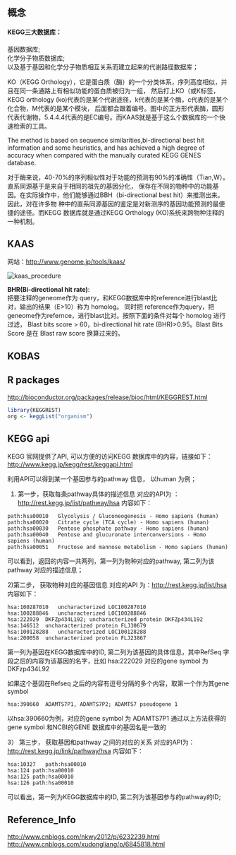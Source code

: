 ## 概念
#### KEGG三大数据库：  
基因数据库;  
化学分子物质数据库;  
以及基于基因和化学分子物质相互关系而建立起来的代谢路径数据库；

KO（KEGG Orthology），它是蛋白质（酶）的一个分类体系，序列高度相似，并且在同一条通路上有相似功能的蛋白质被归为一组，
然后打上KO（或K标签，KEGG orthology (ko)代表的是某个代谢途径，k代表的是某个酶，c代表的是某个化合物，M代表的是某个模块，
后面都会跟着编号。图中的正方形代表酶，圆形代表代谢物，5.4.4.4代表的是EC编号。而KAAS就是基于这么个数据库的一个快速检索的工具。

The method is based on sequence similarities,bi-directional best hit information and some heuristics, 
and has achieved a high degree of accuracy when compared with the manually curated KEGG GENES database.

对于酶来说，40-70%的序列相似性对于功能的预测有90%的准确性（Tian,W）。直系同源基于是来自于相同的祖先的基因分化，
保存在不同的物种中的功能基因。在实际操作中，他们能够通过BBH（bi-directional best hit）来推测出来。因此，对在许多物
种中的直系同源基因的鉴定是对新测序的基因功能预测的最便捷的途径。而KEGG 数据库就是通过KEGG Orthology (KO)系统来跨物种注释的一种机制。     
     
## KAAS
网站：http://www.genome.jp/tools/kaas/

![kaas_procedure](http://oqed7z48g.bkt.clouddn.com/20170809kaas_procedure.jpg)

**BHR(Bi-directional hit rate)**:    
    把要注释的geneome作为 query，和KEGG数据库中的reference进行blast比对，输出的结果（E>10）称为 homolog。
同时把 reference作为query，把geneome作为refernce，进行blast比对。按照下面的条件对每个 homolog 进行过滤，
Blast bits score > 60，bi-directional hit rate (BHR)>0.95。Blast Bits Score 是在 Blast raw score 换算过来的。

## KOBAS

## R packages
http://bioconductor.org/packages/release/bioc/html/KEGGREST.html
```r
library(KEGGREST)
org <- keggList("organism")
```
## KEGG api
KEGG 官网提供了API, 可以方便的访问KEGG 数据库中的内容，链接如下：
http://www.kegg.jp/kegg/rest/keggapi.html

利用API可以得到某一个基因参与的pathway 信息， 以human 为例；

1) 第一步，获取每条pathway具体的描述信息
对应的API为 ： http://rest.kegg.jp/list/pathway/hsa
内容如下：
```
path:hsa00010   Glycolysis / Gluconeogenesis - Homo sapiens (human)
path:hsa00020   Citrate cycle (TCA cycle) - Homo sapiens (human)
path:hsa00030   Pentose phosphate pathway - Homo sapiens (human)
path:hsa00040   Pentose and glucuronate interconversions - Homo sapiens (human)
path:hsa00051   Fructose and mannose metabolism - Homo sapiens (human)
```
可以看到，返回的内容一共两列，第一列为物种对应的pathway, 第二列为该pathway 对应的描述信息；

2)第二步， 获取物种对应的基因信息
对应的API 为：http://rest.kegg.jp/list/hsa
内容如下：
```
hsa:100287010   uncharacterized LOC100287010
hsa:100288846   uncharacterized LOC100288846
hsa:222029  DKFZp434L192; uncharacterized protein DKFZp434L192
hsa:146512  uncharacterized protein FLJ30679
hsa:100128288   uncharacterized LOC100128288
hsa:200058  uncharacterized protein FLJ23867
```
第一列为基因在KEGG数据库中的ID, 第二列为该基因的具体信息，其中RefSeq 字段之后的内容为该基因的名字，比如 hsa:222029 对应的gene symbol 为DKFzp434L92

如果这个基因在Refseq 之后的内容有逗号分隔的多个内容，取第一个作为其gene symbol
```
hsa:390660  ADAMTS7P1, ADAMTS7P2; ADAMTS7 pseudogene 1
```
以hsa:390660为例，对应的gene symbol 为 ADAMTS7P1
通过以上方法获得的gene symbol 和NCBI的GENE 数据库中的基因名是一致的

3） 第三步， 获取基因和pathway 之间的对应的关系
对应的API为：http://rest.kegg.jp/link/pathway/hsa
内容如下：
```
hsa:10327   path:hsa00010
hsa:124 path:hsa00010
hsa:125 path:hsa00010
hsa:126 path:hsa00010
```
可以看出，第一列为KEGG数据库中的ID, 第二列为该基因参与的pathway的ID;

## Reference_Info
http://www.cnblogs.com/nkwy2012/p/6232239.html  
http://www.cnblogs.com/xudongliang/p/6845818.html
